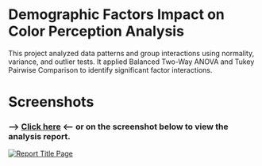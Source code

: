 # Demographic Factors Impact on Color Perception Analysis

This project analyzed data patterns and group interactions using normality, variance, and outlier tests. It applied Balanced Two-Way ANOVA and Tukey Pairwise Comparison to identify significant factor interactions.

# Screenshots

### --> [Click here](https://github.com/MathoVerse100/Demographic-Factors-Impact-on-Color-Perception-Analysis/blob/main/(Report)%20Demographic%20Factors%20Impact%20on%20Color%20Perception.pdf) <-- or on the screenshot below to view the analysis report.

[![Report Title Page](https://i.ibb.co/23KjQhF/ANOVA.jpg)](https://github.com/MathoVerse100/Demographic-Factors-Impact-on-Color-Perception-Analysis/blob/main/(Report)%20Demographic%20Factors%20Impact%20on%20Color%20Perception.pdf)
